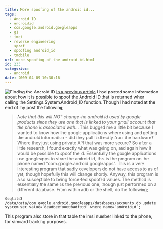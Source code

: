 ```yaml
---
title: More spoofing of the android id...
tags:
  - Android_ID
  - androidid
  - com.google.android.googleapps
  - g1
  - imsi
  - reverse engineering
  - spoof
  - spoofing android_id
  - tmobile
url: more-spoofing-of-the-android-id.html
id: 235
categories:
  - android
date: 2009-04-09 10:30:16
---
```


![Finding the Android ID](http://173.230.150.16/blog/wp-content/uploads/2009/04/android_id.bmp "Finding the Android ID")
[In a previous article](http://strazzere.com/blog/?p=217) I had posted some information about how it is possible to spoof the Android ID that is returned when calling the Settings.System.Android_ID function. Though I had noted at the end of my post the following;
>_Note that this will NOT change the android id used by google products since they use one that is linked to your gmail account that the phone is associated with..._
This bugged me a little bit because I wanted to know how the google applications where using and getting the android information - did they pull it directly from the hardware? Where they just using private API that was more secure? So after a little research, I found exactly what was going on, and again how it would be possible to spoof the id.
Essentially the google applications use googleapps to store the android id, this is the program on the phone named "com.google.android.googleapps". This is a very interesting program that sadly developers do not have access to as of yet, though hopefully this will change shortly.
Anyway, this program is also susceptible to being force-fed spoofed values. The method is essentially the same as the previous one, though just performed on a different database. From within adb or the shell, do the following;
```
$sqlite3 /data/data/com.google.android.googleapps/databases/accounts.db update system set value=’deadbeef0000badf00d’ where name=’androidId’;
```
This program also store in that table the imsi number linked to the phone, for simcard tracking purposes.